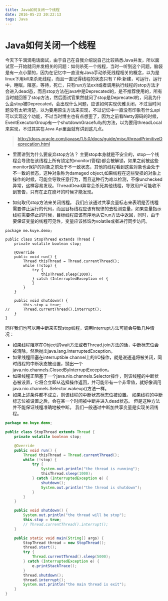 ```yaml
---
title: Java如何关闭一个线程
date: 2016-05-23 20:22:13
tags: Java
---
```


# **Java如何关闭一个线程** #
今天下午滴滴电话面试，由于自己在自我介绍说自己比较熟悉Java并发，所以面试官一开始就问并发相关的问题：如何杀死一个线程，当时一听到这个问题，脑袋是有一点小蒙的，因为在记忆中一直没有Java手动杀死线程相关的概念，以为是linux下用kill来杀死线程，而且一直记得线程的状态只有７种:新建，可运行，运行中，睡眠，阻塞，等待，死亡，只有run方法exit或者调用执行线程的stop方法才会进入dead态，而且stop方法在java中是Deprecated的，是不推荐使用的，所有当时就回答了stop方法，然后面试官果然就问了stop是Deprecated的，问我为什么会stop被Deprecated，会出现什么问题，应该如何实现优雅关闭，不过当时问题没有太听清楚，以为要用原生方法来实现，不过记忆中一直没有印象有什么api可以实现这个功能，不过当时博主也有点想歪了，因为之前看Netty源码的时候，EventExecutorGroup有一个shutdownGracefully的方法，以为要用threadLocal来实现，不过其实在Java Api里面就有讲到这几点。
> http://docs.oracle.com/javase/1.5.0/docs/guide/misc/threadPrimitiveDeprecation.html

- 里面讲到为什么要废弃stop方法？
主要stop本身就是不安全的，stop一个线程会导致在该线程上所有锁定的monitor(管程)都会被解锁，如果之前被这些monitor保护的对象之前处于不一致状态，其他的线程看到这些对象也会处于不一致的状态，这种对象称为damaged object,如果线程在这些受损的对象上操作的时候，可能会导致任意行为，而且这种行为难以检测，不像unchecked异常，这样容易发现。ThreadDead异常会杀死其他线程，导致用户可能收不到警告，只有在正在崩坏的时候才能发现。

- 如何取代stop方法来关闭线程。
我们应该通过共享变量标志来表明是否线程需要停止运行的代码，而且目标线程应该有规律的去检测变量，如果变量指示线程需要停止的时候，目标线程应该有序地从它run方法中返回，同时，由于要保证变量的线程可见性，变量应该修饰为volatile或者进行同步访问。

```
package me.kuye.demo;

public class StopThread extends Thread {
	private volatile boolean stop;

	@Override
	public void run() {
		Thread thisThread = Thread.currentThread();
		while (!stop) {
			try {
				thisThread.sleep(1000);
			} catch (InterruptedException e) {
			}
		}
	}

	public void shutdown() {
		this.stop = true;
//		Thread.currentThread().interrupt();
	}
}
```

同样我们也可以用中断来实现stop线程，调用interrupt方法可能会导致几种情况：

- 如果线程阻塞在Object的wait方法或者Thread.join方法的话，中断标志位会被清除，然后抛出java.lang.InterruptedException。
- 如果线程阻塞在interruptible channel上的I/O操作，就是说通道将被关闭，同时线程的中断状态被设置，抛出一个java.nio.channels.ClosedByInterruptException。
- 如果线程正阻塞于一个java.nio.channels.Selector操作，则该线程的中断状态被设置，它将会立即从选择操作返回，并可能带有一个非零值，就好像调用java.nio.channels.Selector.wakeup()方法一样。
- 如果上述条件都不成立，则该线程的中断状态标志位被设置。
如果线程的中断标志位被设置之后，会在某一个时间被中断并进入dead状态。
但是这种方法并不能保证线程准确地被中断。
我们一般通过中断加共享变量是实现关闭线程。

```java
package me.kuye.demo;

public class StopThread extends Thread {
	private volatile boolean stop;

	@Override
	public void run() {
		Thread thisThread = Thread.currentThread();
		while (!stop) {
			try {
				System.out.println("the thread is running");
				thisThread.sleep(1000);
			} catch (InterruptedException e) {
				shutdown();
				System.out.println("the thread is shutdown");
			}
		}
	}

	public void shutdown() {
		System.out.println("the thread will be stop");
		this.stop = true;
		// Thread.currentThread().interrupt();
	}

	public static void main(String[] args) {
		StopThread thread = new StopThread();
		thread.start();
		try {
			Thread.currentThread().sleep(5000);
		} catch (InterruptedException e) {
			e.printStackTrace();
		}
		thread.shutdown();
		thread.interrupt();
		System.out.println("the main thread is exit");
	}
}

```

